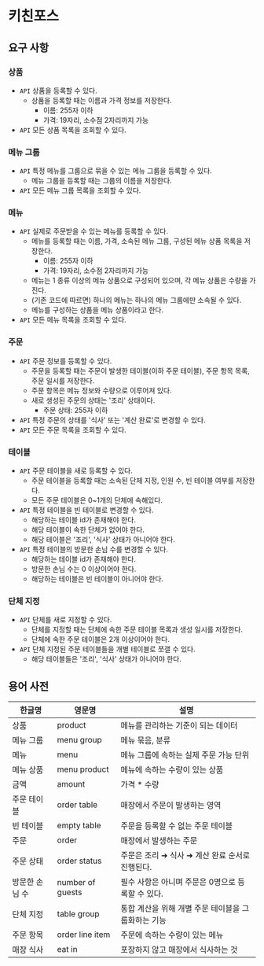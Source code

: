# 키친포스

## 요구 사항

### 상품

* `API` 상품을 등록할 수 있다.
    * 상품을 등록할 때는 이름과 가격 정보를 저장한다.
        * 이름: 255자 이하
        * 가격: 19자리, 소수점 2자리까지 가능
* `API` 모든 상품 목록을 조회할 수 있다.

### 메뉴 그룹

* `API` 특정 메뉴를 그룹으로 묶을 수 있는 메뉴 그룹을 등록할 수 있다.
    * 메뉴 그룹을 등록할 때는 그룹의 이름을 저장한다.
* `API` 모든 메뉴 그룹 목록을 조회할 수 있다.

### 메뉴

* `API` 실제로 주문받을 수 있는 메뉴를 등록할 수 있다.
    * 메뉴를 등록할 때는 이름, 가격, 소속된 메뉴 그룹, 구성된 메뉴 상품 목록을 저장한다.
        * 이름: 255자 이하
        * 가격: 19자리, 소수점 2자리까지 가능
    * 메뉴는 1 종류 이상의 메뉴 상품으로 구성되어 있으며, 각 메뉴 상품은 수량을 가진다.
    * (기존 코드에 따르면) 하나의 메뉴는 하나의 메뉴 그룹에만 소속될 수 있다.
    * 메뉴를 구성하는 상품을 메뉴 상품이라고 한다.
* `API` 모든 메뉴 목록을 조회할 수 있다.

### 주문

* `API` 주문 정보를 등록할 수 있다.
    * 주문을 등록할 때는 주문이 발생한 테이블(이하 주문 테이블), 주문 항목 목록, 주문 일시를 저장한다.
    * 주문 항목은 메뉴 정보와 수량으로 이루어져 있다.
    * 새로 생성된 주문의 상태는 '조리' 상태이다.
        * 주문 상태: 255자 이하
* `API` 특정 주문의 상태를 '식사' 또는 '계산 완료'로 변경할 수 있다.
* `API` 모든 주문 목록을 조회할 수 있다.

### 테이블

* `API` 주문 테이블을 새로 등록할 수 있다.
    * 주문 테이블을 등록할 때는 소속된 단체 지정, 인원 수, 빈 테이블 여부를 저장한다.
    * 모든 주문 테이블은 0~1개의 단체에 속해있다.
* `API` 특정 테이블을 빈 테이블로 변경할 수 있다.
    * 해당하는 테이블 id가 존재해야 한다.
    * 해당 테이블이 속한 단체가 없어야 한다.
    * 해당 테이블은 '조리', '식사' 상태가 아니어야 한다.
* `API` 특정 테이블의 방문한 손님 수를 변경할 수 있다.
    * 해당하는 테이블 id가 존재해야 한다.
    * 방문한 손님 수는 0 이상이어야 한다.
    * 해당하는 테이블은 빈 테이블이 아니어야 한다.

### 단체 지정

* `API` 단체를 새로 지정할 수 있다.
    * 단체를 지정할 때는 단체에 속한 주문 테이블 목록과 생성 일시를 저장한다.
    * 단체에 속한 주문 테이블은 2개 이상이어야 한다.
* `API` 단체 지정된 주문 테이블들을 개별 테이블로 쪼갤 수 있다.
    * 해당 테이블들은 '조리', '식사' 상태가 아니어야 한다.

## 용어 사전

| 한글명 | 영문명 | 설명 |
| --- | --- | --- |
| 상품 | product | 메뉴를 관리하는 기준이 되는 데이터 |
| 메뉴 그룹 | menu group | 메뉴 묶음, 분류 |
| 메뉴 | menu | 메뉴 그룹에 속하는 실제 주문 가능 단위 |
| 메뉴 상품 | menu product | 메뉴에 속하는 수량이 있는 상품 |
| 금액 | amount | 가격 * 수량 |
| 주문 테이블 | order table | 매장에서 주문이 발생하는 영역 |
| 빈 테이블 | empty table | 주문을 등록할 수 없는 주문 테이블 |
| 주문 | order | 매장에서 발생하는 주문 |
| 주문 상태 | order status | 주문은 조리 ➜ 식사 ➜ 계산 완료 순서로 진행된다. |
| 방문한 손님 수 | number of guests | 필수 사항은 아니며 주문은 0명으로 등록할 수 있다. |
| 단체 지정 | table group | 통합 계산을 위해 개별 주문 테이블을 그룹화하는 기능 |
| 주문 항목 | order line item | 주문에 속하는 수량이 있는 메뉴 |
| 매장 식사 | eat in | 포장하지 않고 매장에서 식사하는 것 |
